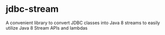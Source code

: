 # jdbc-stream
A convenient library to convert JDBC classes into Java 8 streams to easily utilize Java 8 Stream APIs and lambdas
